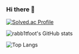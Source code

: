 ### Hi there 👋

[![Solved.ac Profile](http://mazassumnida.wtf/api/generate_badge?boj=tjwns999)](https://solved.ac/tjwns999)

![rabb1tfoot's GitHub stats](https://github-readme-stats.vercel.app/api?username=rabb1tfoot&show_icons=true&theme=dark)

![Top Langs](https://github-readme-stats.vercel.app/api/top-langs/?username=rabb1tfoot&layout=Demo&theme=compact)

<!--
**rabb1tfoot/rabb1tfoot** is a ✨ _special_ ✨ repository because its `README.md` (this file) appears on your GitHub profile.

Here are some ideas to get you started:

- 🔭 I’m currently working on ...
- 🌱 I’m currently learning ...
- 👯 I’m looking to collaborate on ...
- 🤔 I’m looking for help with ...
- 💬 Ask me about ...
- 📫 How to reach me: ...
- 😄 Pronouns: ...
- ⚡ Fun fact: ...
-->
